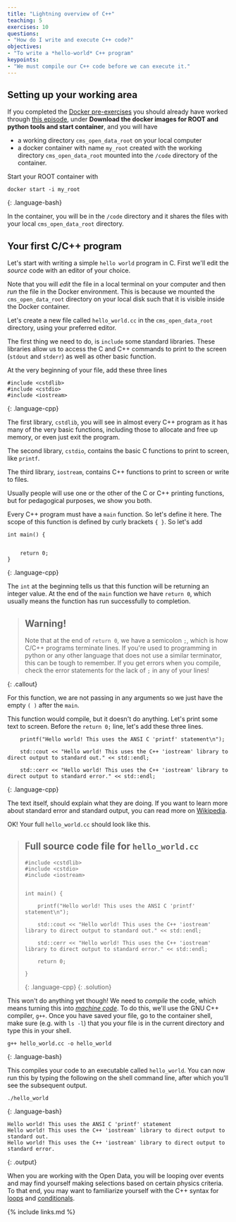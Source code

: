 ```yaml
---
title: "Lightning overview of C++"
teaching: 5
exercises: 10
questions:
- "How do I write and execute C++ code?"
objectives:
- "To write a *hello-world* C++ program"
keypoints:
- "We must compile our C++ code before we can execute it."
---
```


## Setting up your working area

If you completed the [Docker pre-exercises](https://cms-opendata-workshop.github.io/workshop2023-lesson-docker/) 
you should already have worked through 
[this episode](https://cms-opendata-workshop.github.io/workshop2023-lesson-docker/03-docker-for-cms-opendata/index.html), under **Download the docker images for ROOT and python tools and start container**, and you will have

- a working directory `cms_open_data_root` on your local computer
- a docker container with name `my_root` created with the working directory `cms_open_data_root` mounted into the `/code` directory of the container.

Start your ROOT container with

~~~
docker start -i my_root
~~~
{: .language-bash}

In the container, you will be in the `/code` directory and it shares the files with your local `cms_open_data_root` directory.


## Your first C/C++ program

Let's start with writing a simple `hello world` program in C. First we'll edit the
*source* code with an editor of your choice. 

Note that you will
*edit* the file in a local terminal on your computer and then *run* the file 
in the Docker environment. This is because we mounted the `cms_open_data_root` directory
on your local disk such that it is visible inside the Docker container.

Let's create a new file called `hello_world.cc` in the `cms_open_data_root` directory, using your preferred editor. 

The first thing we need to do, is `include` some standard libraries. These libraries
allow us to access the C and C++ commands to print to the screen (`stdout` and `stderr`) as
well as other basic function.

At the very beginning of your file, add these three lines

~~~
#include <cstdlib>
#include <cstdio>
#include <iostream>
~~~
{: .language-cpp}

The first library, `cstdlib`, you will see in almost every C++ program as it has many of the very
basic functions, including those to allocate and free up memory, or even just exit the program.

The second library, `cstdio`, contains the basic C functions to print to screen, like `printf`.

The third library, `iostream`, contains C++ functions to print to screen or write to files.

Usually people will use one or the other of the C or C++ printing functions, but for pedagogical purposes,
we show you both.

Every C++ program must have a `main` function. So let's define it here. The scope of this function
is defined by curly brackets `{ }`. So let's add

~~~
int main() {


    return 0;
}
~~~
{: .language-cpp}

The `int` at the beginning tells us that this function will be returning an integer value. At the end of
the `main` function we have `return 0`, which usually means the function has run successfully to completion.

> ## Warning!
> Note that at the end of `return 0`, we have a semicolon `;`, which is how C/C++ programs terminate lines.
> If you're used to programming in python or any other language that does not use a similar terminator, this
> can be tough to remember. If you get errors when you compile, check the error statements for the lack
> of `;` in any of your lines!
>
{: .callout}

For this function, we are not passing in any arguments so we just have the empty `( )` after the `main`.

This function would compile, but it doesn't do anything. Let's print some text to screen. Before
the `return 0;` line, let's add these three lines.

~~~
    printf("Hello world! This uses the ANSI C 'printf' statement\n");

    std::cout << "Hello world! This uses the C++ 'iostream' library to direct output to standard out." << std::endl;

    std::cerr << "Hello world! This uses the C++ 'iostream' library to direct output to standard error." << std::endl;
~~~
{: .language-cpp}

The text itself, should explain what they are doing. If you want to learn more about standard error and standard
output, you can read more on [Wikipedia](https://en.wikipedia.org/wiki/Standard_streams).

OK! Your full `hello_world.cc` should look like this.

> ## Full source code file for `hello_world.cc`
> ~~~
> #include <cstdlib>
> #include <cstdio>
> #include <iostream>
>
>
> int main() {
>
>     printf("Hello world! This uses the ANSI C 'printf' statement\n");
>
>     std::cout << "Hello world! This uses the C++ 'iostream' library to direct output to standard out." << std::endl;
>
>     std::cerr << "Hello world! This uses the C++ 'iostream' library to direct output to standard error." << std::endl;
>
>     return 0;
>
> }
> ~~~
> {: .language-cpp}
{: .solution}

This won't do anything yet though! We need to *compile* the code, which means turning this into
[*machine code*](https://en.wikipedia.org/wiki/Machine_code). To do this, we'll use the GNU C++ compiler, `g++`.
Once you have saved your file, go to the container shell, make sure (e.g. with `ls -l`) that you your file is in the current directory and type this in your shell.

~~~
g++ hello_world.cc -o hello_world

~~~
{: .language-bash}

This compiles your code to an executable called `hello_world`. You can now run this by typing the following on
the shell command line, after which you'll see the subsequent output.

~~~
./hello_world
~~~
{: .language-bash}
~~~
Hello world! This uses the ANSI C 'printf' statement
Hello world! This uses the C++ 'iostream' library to direct output to standard out.
Hello world! This uses the C++ 'iostream' library to direct output to standard error.
~~~
{: .output}

When you are working with the Open Data, you will be looping over events
and may find yourself making selections based on certain physics criteria.
To that end, you may want to familiarize yourself with the C++ syntax for
[loops](https://www.w3schools.com/cpp/cpp_for_loop.asp)
and
[conditionals](https://www.w3schools.com/cpp/cpp_conditions.asp).



{% include links.md %}
